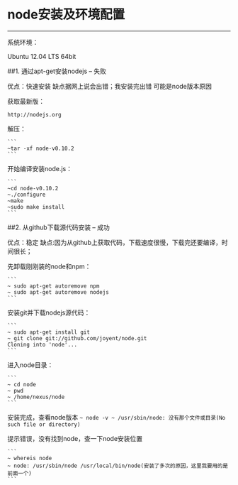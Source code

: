 # node安装及环境配置

------
系统环境：

Ubuntu 12.04 LTS 64bit

##1. 通过apt-get安装nodejs – 失败

优点：快速安装 缺点据网上说会出错；我安装完出错 可能是node版本原因

获取最新版：

   
    http://nodejs.org
    
    
解压：

    ``` 
    ~tar -xf node-v0.10.2 
    ```
    
开始编译安装node.js：

    ```
    ~cd node-v0.10.2
    ~./configure
    ~make
    ~sudo make install 
    ```
    
##2. 从github下载源代码安装 – 成功

优点：稳定 缺点:因为从github上获取代码，下载速度很慢，下载完还要编译，时间很长；

先卸载刚刚装的node和npm： 

    ``` 
    ~ sudo apt-get autoremove npm
    ~ sudo apt-get autoremove nodejs
    ```
    
安装git并下载nodejs源代码： 

    ``` 
    ~ sudo apt-get install git
    ~ git clone git://github.com/joyent/node.git
    Cloning into 'node'...
    ```
    
进入node目录： 

    ```
    ~ cd node
    ~ pwd
    ~ /home/nexus/node 
    ```
    
安装完成，查看node版本
    ```
    ~ node -v
    ~ /usr/sbin/node: 没有那个文件或目录(No such file or directory)
    ```
    
提示错误，没有找到node，查一下node安装位置
   
    ```
    ~ whereis node
    ~ node: /usr/sbin/node /usr/local/bin/node(安装了多次的原因，这里我要用的是前面一个)
    ```

    
